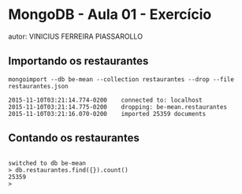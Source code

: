 
# MongoDB - Aula 01 - Exercício

autor: VINICIUS FERREIRA PIASSAROLLO

## Importando os restaurantes

```
mongoimport --db be-mean --collection restaurantes --drop --file restaurantes.json 

2015-11-10T03:21:14.774-0200	connected to: localhost
2015-11-10T03:21:14.775-0200	dropping: be-mean.restaurantes
2015-11-10T03:21:16.070-0200	imported 25359 documents

```

## Contando os restaurantes

```

switched to db be-mean
> db.restaurantes.find({}).count()
25359
>

 ``` 





